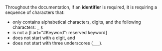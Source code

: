 Throughout the documentation, if an **identifier** is required, it is requiring a sequence of characters that:

- only contains alphabetical characters, digits, and the following characters: `_` `$`
- is not a [l art="#Keyword": reserved keyword]
- does not start with a digit, and
- does not start with three underscores (`___`).
